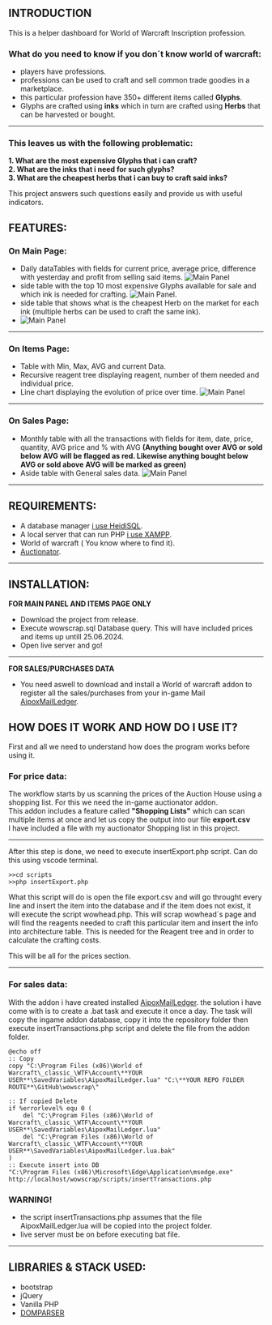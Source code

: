 ## INTRODUCTION

This is a helper dashboard for World of Warcraft Inscription profession. 

### What do you need to know if you don´t know world of warcraft:
* players have professions.
* professions can be used to craft and sell common trade goodies in a marketplace.
* this particular profession have 350+ different items  called **Glyphs**.
* Glyphs are crafted using **inks** which in turn are crafted using **Herbs** that can be harvested or bought.

___

### This leaves us with the following problematic:

**1. What are the most expensive Glyphs that i can craft?**  
**2. What are the inks that i need for such glyphs?**  
**3. What are the cheapest herbs that i can buy to craft said inks?**  

This project answers such questions easily and provide us with useful indicators.

## FEATURES:

### On Main Page:
* Daily dataTables with fields for current price, average price, difference with yesterday and profit from selling said items.
![Main Panel](assets/screenshots/mainTable.png)
* side table with the top 10 most expensive Glyphs available for sale and which ink is needed for crafting.
![Main Panel](assets/screenshots/top10.png).
* side table that shows what is the cheapest Herb on the market for each ink (multiple herbs can be used to craft the same ink).
* ![Main Panel](assets/screenshots/inkHerbs.png)
___

### On Items Page:
* Table with Min, Max, AVG and current Data.
* Recursive reagent tree displaying reagent, number of them  needed and individual price.
* Line chart displaying the evolution of price over time.
 ![Main Panel](assets/screenshots/itemsPage.png)
___

### On Sales Page:
* Monthly table with all the transactions with fields for item, date, price, quantity, AVG price and % with AVG **(Anything bought over AVG or sold below AVG will be flagged as red. Likewise anything bought below AVG or sold above AVG will be marked as green)**
* Aside table with General sales data.
![Main Panel](assets/screenshots/salesPage.png)
___

## REQUIREMENTS:
* A database manager [i use HeidiSQL](https://www.heidisql.com/download.php).
* A local server that can run PHP [i use XAMPP](https://www.apachefriends.org/es/index.html).
* World of warcraft ( You know where to find it).
* [Auctionator](https://www.curseforge.com/wow/addons/auctionator).
___
## INSTALLATION:
 **FOR MAIN PANEL AND ITEMS PAGE ONLY**
* Download the project  from release.
* Execute wowscrap.sql Database query. This will have included prices and items up untill 25.06.2024.
* Open live server and go!
___
**FOR SALES/PURCHASES DATA**
* You need aswell to download and install a World of warcraft addon to register all the sales/purchases from your in-game Mail  [AipoxMailLedger](https://github.com/Aperezortega/wowMailLedger).

## HOW DOES IT WORK AND HOW DO I USE IT?

First and all we need to understand how does the program works before using it.

### For price data:
The workflow starts by us scanning the prices of the  Auction House using a shopping list. For this we need the in-game auctionator addon.  
This addon includes a feature called **"Shopping Lists"** which can scan multiple items at once and let us copy the output into our file **export.csv**  
I have included a file with my auctionator Shopping list in this project.
___

After this step is done, we need to execute insertExport.php script. Can do this using vscode terminal.
~~~~~
>>cd scripts
>>php insertExport.php
~~~~~

What this script will do is open the file export.csv and will go throught every line and insert the item into the database and if the item does not exist, it will execute the script wowhead.php.  This will scrap wowhead´s page and will find the reagents needed to craft this particular item and insert the info into architecture table. This is needed for the Reagent tree and in order to calculate the crafting costs.

This will be all for the prices section.
___

### For sales data:
With the addon i have created installed [AipoxMailLedger](https://github.com/Aperezortega/wowMailLedger). the solution i have come with is to create a .bat task and execute it once a day. The task will copy the ingame addon database, copy it into the repository folder then execute insertTransactions.php script and delete the file from the addon folder.

~~~~
@echo off
:: Copy
copy "C:\Program Files (x86)\World of Warcraft\_classic_\WTF\Account\**YOUR USER**\SavedVariables\AipoxMailLedger.lua" "C:\**YOUR REPO FOLDER ROUTE**\GitHub\wowscrap\"

:: If copied Delete
if %errorlevel% equ 0 (
    del "C:\Program Files (x86)\World of Warcraft\_classic_\WTF\Account\**YOUR USER**\SavedVariables\AipoxMailLedger.lua"
    del "C:\Program Files (x86)\World of Warcraft\_classic_\WTF\Account\**YOUR USER**\SavedVariables\AipoxMailLedger.lua.bak"
)
:: Execute insert into DB
"C:\Program Files (x86)\Microsoft\Edge\Application\msedge.exe" http://localhost/wowscrap/scripts/insertTransactions.php

~~~~

### WARNING! 
* the script insertTransactions.php assumes that the  file AipoxMailLedger.lua will be copied into the project folder. 
* live server must be on before executing bat file.
___

## LIBRARIES & STACK USED:
* bootstrap
* jQuery
* Vanilla PHP
* [DOMPARSER](https://simplehtmldom.sourceforge.io/docs/1.9/index.html)
